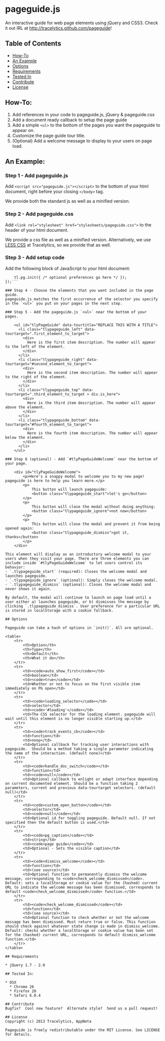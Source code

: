 pageguide.js
============

An interactive guide for web page elements using jQuery and CSS3. Check it out IRL at http://tracelytics.github.com/pageguide!

## Table of Contents
* [How-To](#how-to)
* [An Example](#an-example)
* [Options](#options)
* [Requirements](#requirements)
* [Tested In](#tested-in)
* [Contribute](#contribute)
* [License](#license)

## How-To:
1. Add references in your code to pageguide.js, jQuery & pageguide.css
2. Add a document ready callback to setup the page guide
3. Add a simple `<ul>` to the bottom of the pages you want the pageguide to appear on.
4. Customize the page guide tour title.
5. (Optional) Add a welcome message to display to your users on page load.

## An Example:

### Step 1 - Add pageguide.js 

Add `<script src="pageguide.js"></script>` to the bottom of your html document, right before your closing `</body>` tag.

We provide both the standard js as well as a minified version.

### Step 2 - Add pageguide.css

Add `<link rel="stylesheet" href="stylesheets/pageguide.css">` to the header of your html document.

We provide a css file as well as a minified version. Alternatively, we use <a href="http://lesscss.org/" target="_blank">LESS CSS</a> at Tracelytics, so we provide that as well. 

### Step 3 - Add setup code

Add the following block of JavaScript to your html document:

```$(document).ready(function() {
    tl.pg.init({ /* optional preferences go here */ });
});```

### Step 4 - Choose the elements that you want included in the page guide.
pageguide.js matches the first occurrence of the selector you specify in the `<ul>` you put on your pages in the next step.

### Step 5 - Add the pageguide.js `<ul>` near the bottom of your pages.

    <ul id="tlyPageGuide" data-tourtitle="REPLACE THIS WITH A TITLE">
      <li class="tlypageguide_left" data-tourtarget=".first_element_to_target">
        <div>
          Here is the first item description. The number will appear to the left of the element.
        </div>
      </li>
      <li class="tlypageguide_right" data-tourtarget="#second_element_to_target">
        <div>
          Here is the second item description. The number will appear to the right of the element.
        </div>
      </li>
      <li class="tlypageguide_top" data-tourtarget=".third_element_to_target > div.is_here">
        <div>
          Here is the third item description. The number will appear above the element.
        </div>
      </li>
      <li class="tlypageguide_bottom" data-tourtarget="#fourth_element_to_target">
        <div>
          Here is the fourth item description. The number will appear below the element.
        </div>
      </li>
    </ul>

### Step 6 (optional) - Add `#tlyPageGuideWelcome` near the bottom of your page. 

    <div id="tlyPageGuideWelcome">
        <p>Here's a snappy modal to welcome you to my new page! pageguide is here to help you learn more.</p>
        <p>
            This button will launch pageguide:
            <button class="tlypageguide_start">let's go</button>
        </p>
        <p>
            This button will close the modal without doing anything:
            <button class="tlypageguide_ignore">not now</button>
        </p>
        <p>
            This button will close the modal and prevent it from being opened again:
            <button class="tlypageguide_dismiss">got it, thanks</button>
        </p>
    </div>

This element will display as an introductory welcome modal to your users when they visit your page. There are three elements you can include inside `#tlyPageGuideWelcome` to let users control its behavior:
- `.tlypageguide_start` (required): Closes the welcome modal and launches pageguide. 
- `.tlypageguide_ignore` (optional): Simply closes the welcome modal.
- `.tlypageguide_dismiss` (optional): Closes the welcome modal and never shows it again.

By default, the modal will continue to launch on page load until a user either a) launches pageguide, or b) dismisses the message by clicking `.tlypageguide_dismiss`. User preference for a particular URL is stored in localStorage with a cookie fallback.

## Options

Pageguide can take a hash of options in `init()`. All are optional.

<table>
    <tr>
		<th>Option</th>
		<th>Type</th>
		<th>Default</th>
		<th>What it do</th>
	</tr>
	<tr>
		<td><code>auto_show_first</code></td>
		<td>boolean</td>
		<td><code>true</code></td>
		<td>Whether or not to focus on the first visible item immediately on PG open</td>
	</tr>
	<tr>
		<td><code>loading_selector</code></td>
		<td>selector</td>
		<td><code>'#loading'</code></td>
		<td>The CSS selector for the loading element. pageguide will wait until this element is no longer visible starting up.</td>
	</tr>
	<tr>
		<td><code>track_events_cb</code></td>
		<td>function</td>
		<td>noop</td>
		<td>Optional callback for tracking user interactions with pageguide.  Should be a method taking a single parameter indicating the name of the interaction. (default none)</td>
	</tr>
    <tr>
    	<td><code>handle_doc_switch</code></td>
		<td>function</td>
		<td><code>null</code></td>
		<td>Optional callback to enlight or adapt interface depending on current documented element. Should be a function taking 2 parameters, current and previous data-tourtarget selectors. (default null)</td>
	</tr>
    <tr>
    	<td><code>custom_open_button</code></td>
		<td>selector</td>
		<td><code>null</code></td>
		<td>Optional id for toggling pageguide. Default null. If not specified then the default button is used.</td>
	</tr>
    <tr>
    	<td><code>pg_caption</code></td>
		<td>string</td>
		<td><code>page guide</code></td>
		<td>Optional - Sets the visible caption</td>
	</tr>
    <tr>
    	<td><code>dismiss_welcome</code></td>
		<td>function</td>
		<td>(see source)</td>
		<td>Optional function to permanently dismiss the welcome message, corresponding to <code>check_welcome_dismissed</code>. Default: sets a localStorage or cookie value for the (hashed) current URL to indicate the welcome message has been dismissed, corresponds to default <code>check_welcome_dismissed</code> function.</td>
	</tr>
    <tr>
        <td><code>check_welcome_dismissed</code></td>
		<td>function</td>
		<td>(see source)</td>
		<td>Optional function to check whether or not the welcome message has been dismissed. Must return true or false. This function should check against whatever state change is made in dismiss_welcome. Default: checks whether a localStorage or cookie value has been set for the (hashed) current URL, corresponds to default dismiss_welcome function.</td>
	</tr>
</table>

## Requirements

* jQuery 1.7 - 2.0

## Tested In:

* OSX
  * Chrome 26
  * Firefox 20
  * Safari 6.0.4

## Contribute
Bugfix?  Cool new feature?  Alternate style?  Send us a pull request!

## License
Copyright (c) 2013 Tracelytics, AppNeta

Pageguide is freely redistributable under the MIT License. See LICENSE for details.
